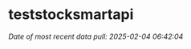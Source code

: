 
<!-- README.md is generated from README.Rmd. Please edit that file -->

# teststocksmartapi

*Date of most recent data pull: 2025-02-04 06:42:04*
